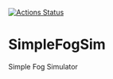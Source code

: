 [![Actions Status](https://github.com/FogBus-2/SimpleFogSim/workflows/CI/badge.svg)](https://github.com/FogBus-2/SimpleFogSim/actions)

# SimpleFogSim
Simple Fog Simulator
